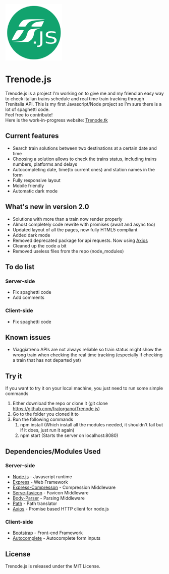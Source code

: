 ![trenode Icon](https://github.com/FrancescoTorgano/Trenode.js/blob/master/public/favicon.png)
# Trenode.js
Trenode.js is a project I'm working on to give me and my friend an easy way to check italian trains schedule and real time train tracking through Trenitalia API. 
This is my first Javascript/Node project so I'm sure there is a lot of spaghetti code. <br/>
Feel free to contribute! <br/>
Here is the work-in-progress website: [Trenode.tk](http://trenode.tk/)

## Current features
* Search train solutions between two destinations at a certain date and time
* Choosing a solution allows to check the trains status, including trains numbers, platforms and delays
* Autocompleting  date, time(to current ones) and station names in the form
* Fully responsive layout
* Mobile friendly
* Automatic dark mode

## What's new in version 2.0
* Solutions with more than a train now render properly
* Almost completely code rewrite with promises (await and async too)
* Updated layout of all the pages, now fully HTML5 compliant
* Added dark mode
* Removed deprecated package for api requests. Now using [Axios](https://github.com/axios/axios)
* Cleaned up the code a bit
* Removed useless files from the repo (node_modules)

## To do list
### Server-side
* Fix spaghetti code
* Add comments
### Client-side
* Fix spaghetti code

## Known issues
* Viaggiatreno APIs are not always reliable so train status might show the wrong train when checking the real time tracking (especially if checking a train that has not departed yet)

## Try it
If you want to try it on your local machine, you just need to run some simple commands
1. Either download the repo or clone it (git clone https://github.com/fratorgano/Trenode.js)
1. Go to the folder you cloned it to
1. Run the following commands
    1. npm install (Which install all the modules needed, it shouldn't fail but if it does, just run it again)
    1. npm start (Starts the server on localhost:8080)

## Dependencies/Modules Used
### Server-side
* [Node.js](https://github.com/nodejs/node) - Javascript runtime
* [Express](https://github.com/expressjs/express) - Web Framework
* [Express-Compresson](https://github.com/expressjs/compression) - Compression Middleware
* [Serve-favicon](https://github.com/expressjs/serve-favicon) - Favicon Middleware
* [Body-Parser](https://github.com/expressjs/body-parser) - Parsing Middleware
* [Path](https://github.com/jinder/path) - Path translator
* [Axios](https://github.com/axios/axios) - Promise based HTTP client for node.js
### Client-side
* [Bootstrap](https://github.com/twbs/bootstrap) - Front-end Framework
* [Autocomplete](https://github.com/kraaden/autocomplete) - Autocomplete form inputs

## License
Trenode.js is released under the MIT License.
